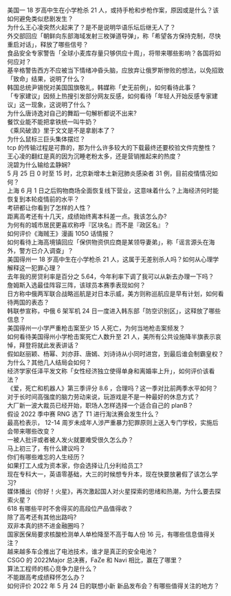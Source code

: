 美国一 18 岁高中生在小学枪杀 21 人，或持手枪和步枪作案，原因或是什么？该如何避免类似悲剧发生？  
为什么王心凌突然火起来了？是不是说明华语乐坛后继无人了？  
外交部回应「朝鲜向东部海域发射三枚弹道导弹」，称「希望各方保持克制，尽快重启对话」，释放了哪些信号？  
食品安全专家警告「全球小麦库存量只够供应十周」，将带来哪些影响？各国将如何应对？  
基辛格警告西方不应被当下情绪冲昏头脑，应放弃让俄罗斯惨败的想法，以免招致「致命」结果，说明了什么？  
韩国总统尹锡悦对美国国旗敬礼，韩媒称「史无前例」，如何看待此事？  
「专家建议」因频上热搜引发部分网友反感，如何看待「年轻人开始反感专家建议」这一现象，这说明了什么？  
为什么唐诗逸对自己的舞蹈一句解析都说不出来?  
餐饮业能不能把拿铁统一叫牛奶？  
《乘风破浪》里于文文是不是拿剧本了？  
为什么鼠标三巨头集体摆烂？  
tcp 的传输过程是可靠的，那为什么许多较大的下载最终还要校验文件完整性？  
王心凌的翻红是真的因为沉睡老粉太多，还是营销推起来的热度？  
浣碧为什么输给孟静娴?  
5 月 25 日 0 时至 15 时，北京新增本土新冠肺炎感染者 31 例，目前疫情情况如何？  
上海 6 月 1 日之后购物商场全面恢复线下营业，这意味着什么？上海经济何时能恢复到本轮疫情前的水平？  
考研都让你看到了怎样的人性？  
距离高考还有十几天，成绩始终离本科差一点。我该怎么办?  
为何有的城市居民更喜欢称呼『区块名』而不是『政区名』？  
如何评价《海贼王》漫画 1050 话情报？  
如何看待上海高境镇回应「保供物资供应商是某领导妻弟」，称「谣言源头在海外，警方已介入调查」？  
美国得州一 18 岁高中生在小学枪杀 21 人，这属于无差别杀人吗？如何从心理学解释这一犯罪心理？  
去年我的房贷利率是百分之 5.64，今年利率下调了我可以从新去办理一下吗？  
詹姆斯入选最佳阵容三阵，该球员本赛季表现如何？  
日方称中俄两军联合战略巡航是对日本示威，美方则称巡航应是早有计划，如何看待两国的表态？  
韩联参宣称，中俄 6 架军机 24 日一度进入韩东部「防空识别区」，这释放了哪些信息？  
美国得州一小学严重枪击案至少 15 人死亡，为何当地枪击案频发？  
如何看待美国得州小学枪击案死亡人数升至 21 人，美所有公共设施降半旗表示哀悼，拜登将就此发表讲话？  
假如赵丽颖、杨幂、刘亦菲、唐嫣、刘诗诗从小同时进宫，到最后谁会制霸皇权？为什么？其他几人结局会如何？  
经济学家任泽平发文称「女性经济独立使得单身和离婚率上升」，如何评价该看法？  
《爱，死亡和机器人》第三季评分 8.6 ，合理吗？这一季对比前两季水平如何？  
对于长时间高强度的脑力劳动来说，玩游戏是不是一种最好的休息方式？  
大厂新一波大裁员已经开始，职场人怎样选择一个适合自己的 planB？  
假设 2022 季中赛 RNG 选了 T1 进行淘汰赛会发生什么？  
最高检表示， 12-14 周岁未成年人涉严重暴力犯罪原则上送入专门学校，实施后会带来哪些改变？  
一被人批评或者被人发火就要难受很久怎么办？  
马上初三了，有什么建议吗？  
你们有哪些难忘的人生经历？  
如果打工人成为资本家，你会选择让几分利给员工?  
现在专科大一，英语零基础，大三的时候想专升本，现在快要放暑假了该怎么学习?  
媒体播出《你好！火星》，再次激起国人对火星探索的思绪和热潮，为什么要去探索火星？  
618 有哪些平时不舍得买的高段位产品值得收？  
除了高考还有其他出路吗?  
双非本真的挤不进金融圈吗？  
国家医保局要求核酸检测单人单检降至不高于每人份 16 元，有哪些信息值得关注？  
越来越多车企推出了电池技术，谁才是真正的安全电池？  
CSGO 的 2022Major 总决赛，FaZe 和 Navi 相比，赢在了哪里？  
算法工程师的核心竞争力是什么？  
不能跟高考成绩释怀怎么办？  
如何评价 2022 年 5 月 24 日的联想小新 新品发布会？有哪些值得关注的地方？  
